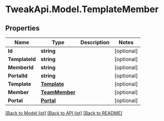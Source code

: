 # TweakApi.Model.TemplateMember
## Properties

Name | Type | Description | Notes
------------ | ------------- | ------------- | -------------
**Id** | **string** |  | [optional] 
**TemplateId** | **string** |  | [optional] 
**MemberId** | **string** |  | [optional] 
**PortalId** | **string** |  | [optional] 
**Template** | [**Template**](Template.md) |  | [optional] 
**Member** | [**TeamMember**](TeamMember.md) |  | [optional] 
**Portal** | [**Portal**](Portal.md) |  | [optional] 

[[Back to Model list]](../README.md#documentation-for-models) [[Back to API list]](../README.md#documentation-for-api-endpoints) [[Back to README]](../README.md)

